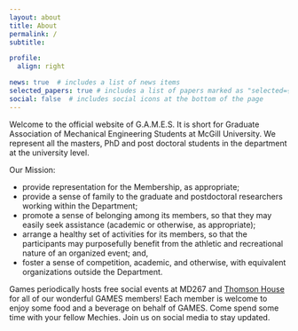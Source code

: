 ```yaml
---
layout: about
title: About
permalink: /
subtitle:

profile:
  align: right   

news: true  # includes a list of news items
selected_papers: true # includes a list of papers marked as "selected={true}"
social: false  # includes social icons at the bottom of the page
---
```


Welcome to the official website of G.A.M.E.S. It is short for Graduate Association of Mechanical Engineering Students at McGill University. We represent all the masters, PhD and post doctoral students in the department at the university level. 

Our Mission:

- provide representation for the Membership, as appropriate;
- provide a sense of family to the graduate and postdoctoral researchers working within the Department;
- promote a sense of belonging among its members, so that they may easily seek assistance (academic or otherwise, as appropriate);
- arrange a healthy set of activities for its members, so that the participants may purposefully benefit from the athletic and recreational nature of an organized event; and,
- foster a sense of competition, academic, and otherwise, with equivalent organizations outside the Department.


Games periodically hosts free social events at MD267 and [Thomson House](http://thomsonhouse.ca/home) for all of our wonderful GAMES members! Each member is welcome to enjoy some food and a beverage on behalf of GAMES. Come spend some time with your fellow Mechies. Join us on social media to stay updated.
